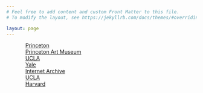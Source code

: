 ```yaml
---
# Feel free to add content and custom Front Matter to this file.
# To modify the layout, see https://jekyllrb.com/docs/themes/#overriding-theme-defaults

layout: page
---
```

<div style="max-width:1280px;width:80%;margin:10px auto;">
<a href="https://mcgrawcenter.github.io/croppingtool/?manifest=https://figgy.princeton.edu/concern/scanned_resources/e169e267-dc21-4289-b43d-aca314096c3d/manifest" target="_blank">Princeton</a><br />
<a href="https://mcgrawcenter.github.io/croppingtool/?manifest=https://data.artmuseum.princeton.edu/iiif/objects/38001" target="_blank">Princeton Art Museum</a><br />
<a href="https://mcgrawcenter.github.io/croppingtool/?manifest=https://iiif.library.ucla.edu/ark%3A%2F21198%2Fzz0002vb1q/manifest" target="_blank">UCLA</a><br />
<a href="https://mcgrawcenter.github.io/croppingtool/?manifest=https://collections.library.yale.edu/manifests/32326740" target="_blank">Yale</a><br />
<a href="https://mcgrawcenter.github.io/croppingtool/?manifest=https://iiif.archive.org/iiif/3/the-complete-maus-2003/manifest.json" target="_blank">Internet Archive</a><br />
<a href="https://mcgrawcenter.github.io/croppingtool/?manifest=https://iiif.library.ucla.edu/ark%3A%2F21198%2Fzz0002vb1q/manifest" target="_blank">UCLA</a><br />
<a href="https://mcgrawcenter.github.io/croppingtool/?manifest=https://iiif.lib.harvard.edu/manifests/ids:481162528" target="_blank">Harvard</a>
     
</div>
